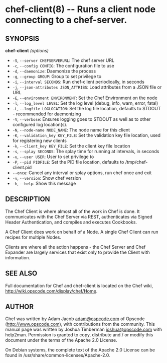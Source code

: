 chef-client(8) -- Runs a client node connecting to a chef-server.
========================================

## SYNOPSIS

__chef-client__ _(options)_

  * `-S`, `--server CHEFSERVERURL`:
    The chef server URL
  * `-c`, `--config CONFIG`:
    The configuration file to use
  * `-d`, `--daemonize`:
    Daemonize the process
  * `-g`, `--group GROUP`:
    Group to set privilege to
  * `-i`, `--interval SECONDS`:
    Run chef-client periodically, in seconds
  * `-j`, `--json-attributes JSON_ATTRIBS`:
    Load attributes from a JSON file or URL
  * `-E`, `--environment ENVIRONMENT`:
    Set the Chef Environment on the node
  * `-l`, `--log_level LEVEL`:
    Set the log level (debug, info, warn, error, fatal)
  * `-L`, `--logfile LOGLOCATION`:
    Set the log file location, defaults to STDOUT - recommended for
    daemonizing
  * `-V`, `--verbose`:
    Ensures logging goes to STDOUT as well as  to  other  configured
    log location(s).
  * `-N`, `--node-name NODE_NAME`:
    The node name for this client
  * `-K`, `--validation_key KEY_FILE`:
    Set the validation key file location, used for registering new clients
  * `-k`, `--client_key KEY_FILE`:
    Set the client key file location
  * `-s`, `--splay SECONDS`:
    The splay time for running at intervals, in seconds
  * `-u`, `--user USER`:
    User to set privilege to
  * `-P`, `--pid PIDFILE`:
    Set the PID file location, defaults to /tmp/chef-client.pid
  * `--once`:
    Cancel any interval or splay options, run chef once and exit
  * `-v`, `--version`:
    Show chef version
  * `-h`, `--help`:
    Show this message

## DESCRIPTION

The Chef Client is where almost all of the work in Chef is done. It
communicates with the Chef Server via REST, authenticates via Signed
Header Authentication, and compiles and executes Cookbooks.

A Chef Client does work on behalf of a Node. A single Chef Client can
run recipes for multiple Nodes.

Clients are where all the action happens - the Chef Server and Chef Expander
are largely services that exist only to provide the Client with information.

## SEE ALSO

Full  documentation  for  Chef  and  chef-client is located on the Chef
wiki, http://wiki.opscode.com/display/chef/Home.

## AUTHOR

Chef was written by Adam Jacob <adam@ospcode.com> of Opscode
(http://www.opscode.com),  with contributions from the community.  This
manual page was written by Joshua Timberman  <joshua@opscode.com>  with
help2man.  Permission  is  granted  to copy, distribute and / or modify
this document under the terms of the Apache 2.0 License.

On Debian systems, the complete text of the Apache 2.0 License  can  be
found in /usr/share/common-licenses/Apache-2.0.
